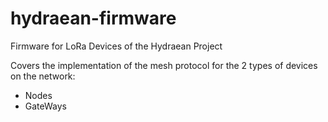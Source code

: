 # hydraean-firmware
Firmware for LoRa Devices of the Hydraean Project

Covers the implementation of the mesh protocol for the 2 types of devices on the network:

- Nodes
- GateWays

